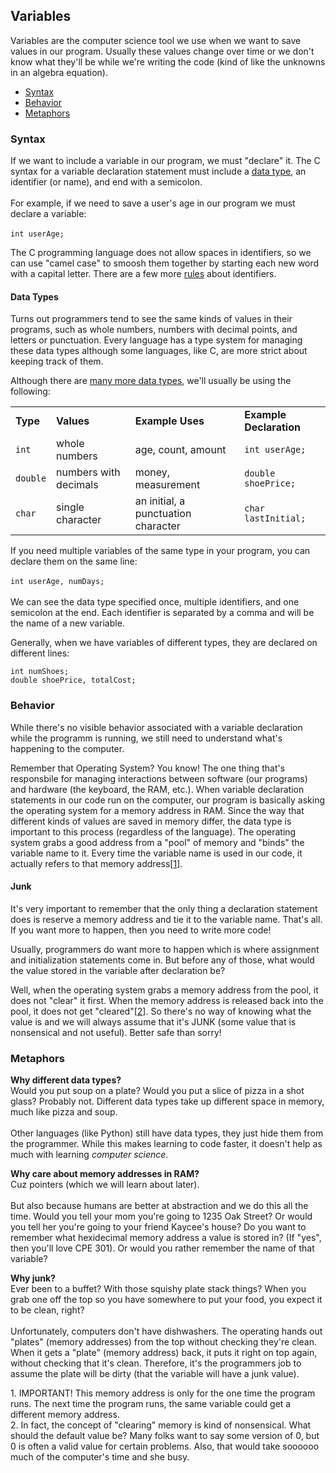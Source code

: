 <h2>Variables</h2>
<p>Variables are the computer science tool we use when we want to save values in our program. Usually these values change over time or we don't know what they'll be while we're writing the code (kind of like the unknowns in an algebra equation).</p>
<ul>
    <li><a href="#syntax">Syntax</a>
    <li><a href="#behavior">Behavior</a>
    <li><a href="#metaphor">Metaphors</a>
</ul>
<h3><a name="syntax">Syntax</a></h3>
<p>If we want to include a variable in our program, we must "declare" it. The C <span title="coding rules for a programming language">syntax</span> for a variable declaration statement must include a <a href="#data_type">data type</a>, an identifier (or name), and end with a semicolon.
<br><br>For example, if we need to save a user's age in our program we must declare a variable:<br><br>
<code>int userAge;</code></p>

<p>The C programming language does not allow spaces in <span title="names">identifiers</span>, so we can use "camel case" to smoosh them together by starting each new word with a capital letter. There are a few more <a href="https://learn.microsoft.com/en-us/cpp/c-language/c-identifiers?view=msvc-170">rules</a> about identifiers.</p>

<h4><a name="data_types"></a>Data Types</h4>
<p>Turns out programmers tend to see the same kinds of values in their programs, such as whole numbers, numbers with decimal points, and letters or punctuation. Every language has a type system for managing these data types although some languages, like C, are more strict about keeping track of them.</p>

<p>Although there are <a href="https://en.wikipedia.org/wiki/C_data_types#Main_types">many more data types</a>, we'll usually be using the following:</p>
<table>
    <tbody>
        <tr>
            <td><strong>Type</strong></td>
            <td><strong>Values</strong></td>
            <td><strong>Example Uses</strong></td>
            <td><strong>Example Declaration</strong></td>
        </tr>
        <tr>
            <td><code>int</code></td>
            <td>whole numbers</td>
            <td>age, count, amount</td>
            <td><code>int userAge;</code></td>
        </tr>
        <tr>
            <td><code>double</code></td>
            <td>numbers with decimals</td>
            <td>money, measurement</td>
            <td><code>double shoePrice;</code></td>
        </tr>
        <tr>
            <td><code>char</code></td>
            <td>single character</td>
            <td>an initial, a punctuation character</td>
            <td><code>char lastInitial;</code></td>
        </tr>
    </tbody>
</table>

<p>If you need multiple variables of the same type in your program, you can declare them on the same line:<br><br>
<code>int userAge, numDays;</code><br><br>
We can see the data type specified once, multiple identifiers, and one semicolon at the end. Each identifier is separated by a comma and will be the name of a new variable.</p>

<p>Generally, when we have variables of different types, they are declared on different lines:<br>
<pre><code>int numShoes;
double shoePrice, totalCost;
</code></pre></p>

<h3><a name="behavior">Behavior</a></h3>
<p>While there's no visible behavior associated with a variable declaration while the programm is running, we still need to understand what's happening to the computer.<br>

Remember that Operating System? You know! The one thing that's responsbile for managing interactions between software (our programs) and hardware (the keyboard, the RAM, etc.). When variable declaration statements in our code run on the computer, our program is basically asking the operating system for a memory address in RAM. Since the way that different kinds of values are saved in memory differ, the data type is important to this process (regardless of the language). The operating system grabs a good address from a "pool" of memory and "binds" the variable name to it. Every time the variable name is used in our code, it actually refers to that memory address[<a href="#important">1</a>].<br>

<h4>Junk</h4>
<p>It's very important to remember that the only thing a declaration statement does is reserve a memory address and tie it to the variable name. That's all. If you want more to happen, then you need to write more code!<br>

Usually, programmers do want more to happen which is where assignment and initialization statements come in. But before any of those, what would the value stored in the variable after declaration be?</p> 

<p>Well, when the operating system grabs a memory address from the pool, it does not "clear" it first. When the memory address is released back into the pool, it does not get "cleared"[<a href="#clearing">2</a>]. So there's no way of knowing what the value is and we will always assume that it's JUNK (some value that is nonsensical and not useful). Better safe than sorry!</p>

<h3><a name="metaphor">Metaphors</a></h3>
<p><strong>Why different data types?</strong><br>
Would you put soup on a plate? Would you put a slice of pizza in a shot glass? Probably not. Different data types take up different space in memory, much like pizza and soup.<br><br>
Other languages (like Python) still have data types, they just hide them from the programmer. While this makes learning to code faster, it doesn't help as much with learning <i>computer science</i>.</p>

<p><strong>Why care about memory addresses in RAM?</strong><br>
Cuz pointers (which we will learn about later).<br><br>
But also because humans are better at abstraction and we do this all the time. Would you tell your mom you're going to 1235 Oak Street? Or would you tell her you're going to your friend Kaycee's house? Do you want to remember what hexidecimal memory address a value is stored in? (If "yes", then you'll love CPE 301). Or would you rather remember the name of that variable?</p>

<p><strong>Why junk?</strong><br>
Ever been to a buffet? With those squishy plate stack things? When you grab one off the top so you have somewhere to put your food, you expect it to be clean, right?<br><br> 
Unfortunately, computers don't have dishwashers. The operating hands out "plates" (memory addresses) from the top without checking they're clean. When it gets a "plate" (memory address) back, it puts it right on top again, without checking that it's clean. Therefore, it's the programmers job to assume the plate will be dirty (that the variable will have a junk value).</p>


<a name="important">1</a>. IMPORTANT! This memory address is only for the one time the program runs. The next time the program runs, the same variable could get a different memory address.<br>
<a name="clearing">2</a>. In fact, the concept of "clearing" memory is kind of nonsensical. What should the default value be? Many folks want to say some version of 0, but 0 is often a valid value for certain problems. Also, that would take soooooo much of the computer's time and she busy.<br></p>
